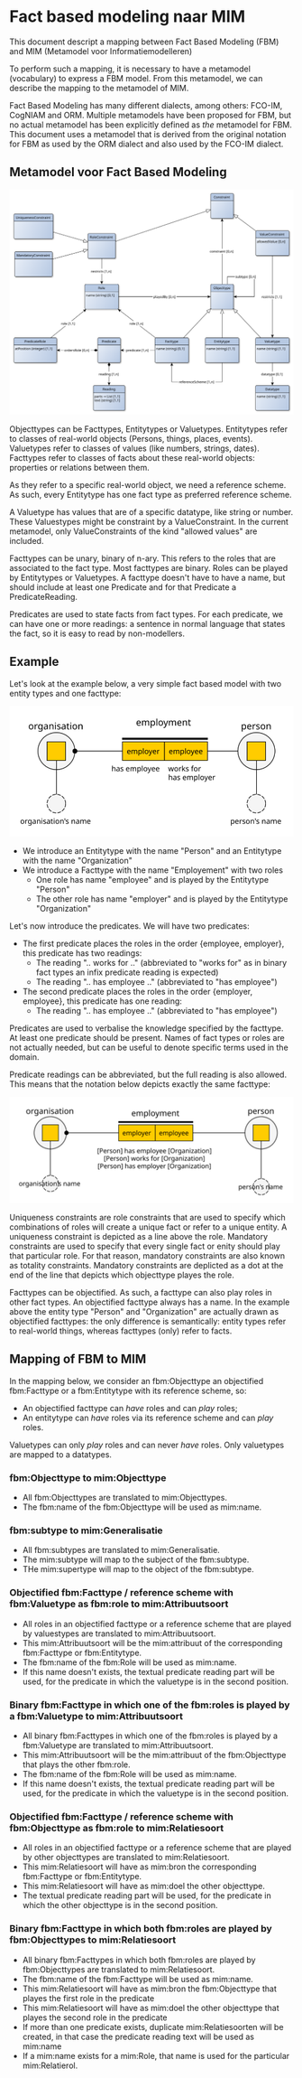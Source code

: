 # Fact based modeling naar MIM

This document descript a mapping between Fact Based Modeling (FBM) and MIM (Metamodel voor Informatiemodelleren)

To perform such a mapping, it is necessary to have a metamodel (vocabulary) to express a FBM model. From this metamodel, we can describe the mapping to the metamodel of MIM.

Fact Based Modeling has many different dialects, among others: FCO-IM, CogNIAM and ORM. Multiple metamodels have been proposed for FBM, but no actual metamodel has been explicitly defined as *the* metamodel for FBM. This document uses a metamodel that is derived from the original notation for FBM as used by the ORM dialect and also used by the FCO-IM dialect.

## Metamodel voor Fact Based Modeling

![](fbm.svg)

Objecttypes can be Facttypes, Entitytypes or Valuetypes. Entitytypes refer to classes of real-world objects (Persons, things, places, events). Valuetypes refer to classes of values (like numbers, strings, dates). Facttypes refer to classes of facts about these real-world objects: properties or relations between them.

As they refer to a specific real-world object, we need a reference scheme. As such, every Entitytype has one fact type as preferred reference scheme.

A Valuetype has values that are of a specific datatype, like string or number. These Valuestypes might be constraint by a ValueConstraint. In the current metamodel, only ValueConstraints of the kind "allowed values" are included.

Facttypes can be unary, binary of n-ary. This refers to the roles that are associated to the fact type. Most facttypes are binary. Roles can be played by Entitytypes or Valuetypes. A facttype doesn't have to have a name, but should include at least one Predicate and for that Predicate a PredicateReading.

Predicates are used to state facts from fact types. For each predicate, we can have one or more readings: a sentence in normal language that states the fact, so it is easy to read by non-modellers.

## Example

Let's look at the example below, a very simple fact based model with two entity types and one facttype:

![](example.svg)

- We introduce an Entitytype with the name "Person" and an Entitytype with the name "Organization"
- We introduce a Facttype with the name "Employement" with two roles
  - One role has name "employee" and is played by the Entitytype "Person"
  - The other role has name "employer" and is played by the Entitytype "Organization"

Let's now introduce the predicates. We will have two predicates:

- The first predicate places the roles in the order {employee, employer}, this predicate has two readings:
  - The reading ".. works for .." (abbreviated to "works for" as in binary fact types an infix predicate reading is expected)
  - The reading ".. has employee .." (abbreviated to "has employee")
- The second predicate places the roles in the order {employer, employee}, this predicate has one reading:
  - The reading ".. has employee .." (abbreviated to "has employee")

Predicates are used to verbalise the knowledge specified by the facttype. At least one predicate should be present. Names of fact types or roles are not actually needed, but can be useful to denote specific terms used in the domain.

Predicate readings can be abbreviated, but the full reading is also allowed. This means that the notation below depicts exactly the same facttype:

![](example2.svg)

Uniqueness constraints are role constraints that are used to specify which combinations of roles will create a unique fact or refer to a unique entity. A uniqueness constraint is depicted as a line above the role. Mandatory constraints are used to specify that every single fact or enity should play that particular role. For that reason, mandatory constraints are also known as totality constraints. Mandatory constraints are deplicted as a dot at the end of the line that depicts which objecttype playes the role.

Facttypes can be objectified. As such, a facttype can also play roles in other fact types. An objectified facttype always has a name. In the example above the entity type "Person" and "Organization" are actually drawn as objectified facttypes: the only difference is semantically: entity types refer to real-world things, whereas facttypes (only) refer to facts.

## Mapping of FBM to MIM

In the mapping below, we consider an fbm:Objecttype an objectified fbm:Facttype or a fbm:Entitytype with its reference scheme, so:
- An objectified facttype can *have* roles and can *play* roles;
- An entitytype can *have* roles via its reference scheme and can *play* roles.

Valuetypes can only *play* roles and can never *have* roles. Only valuetypes are mapped to a datatypes.

### fbm:Objecttype to mim:Objecttype

- All fbm:Objecttypes are translated to mim:Objecttypes.
- The fbm:name of the fbm:Objecttype will be used as mim:name.

### fbm:subtype to mim:Generalisatie

- All fbm:subtypes are translated to mim:Generalisatie.
- The mim:subtype will map to the subject of the fbm:subtype.
- THe mim:supertype will map to the object of the fbm:subtype.

### Objectified fbm:Facttype / reference scheme with fbm:Valuetype as fbm:role to mim:Attribuutsoort

- All roles in an objectified facttype or a reference scheme that are played by valuestypes are translated to mim:Attribuutsoort.
- This mim:Attribuutsoort will be the mim:attribuut of the corresponding fbm:Facttype or fbm:Entitytype.
- The fbm:name of the fbm:Role will be used as mim:name.
- If this name doesn't exists, the textual predicate reading part will be used, for the predicate in which the valuetype is in the second position.

### Binary fbm:Facttype in which one of the fbm:roles is played by a fbm:Valuetype to mim:Attribuutsoort

- All binary fbm:Facttypes in which one of the fbm:roles is played by a fbm:Valuetype are translated to mim:Attribuutsoort.
- This mim:Attribuutsoort will be the mim:attribuut of the fbm:Objecttype that plays the other fbm:role.
- The fbm:name of the fbm:Role will be used as mim:name.
- If this name doesn't exists, the textual predicate reading part will be used, for the predicate in which the valuetype is in the second position.

### Objectified fbm:Facttype / reference scheme with fbm:Objecttype as fbm:role to mim:Relatiesoort

- All roles in an objectified facttype or a reference scheme that are played by other objecttypes are translated to mim:Relatiesoort.
- This mim:Relatiesoort will have as mim:bron the corresponding fbm:Facttype or fbm:Entitytype.
- This mim:Relatiesoort will have as mim:doel the other objecttype.
- The textual predicate reading part will be used, for the predicate in which the other objecttype is in the second position.

### Binary fbm:Facttype in which both fbm:roles are played by fbm:Objecttypes to mim:Relatiesoort

- All binary fbm:Facttypes in which both fbm:roles are played by fbm:Objecttypes are translated to mim:Relatiesoort.
- The fbm:name of the fbm:Facttype will be used as mim:name.
- This mim:Relatiesoort will have as mim:bron the fbm:Objecttype that playes the first role in the predicate
- This mim:Relatiesoort will have as mim:doel the other objecttype that playes the second role in the predicate
- If more than one predicate exists, duplicate mim:Relatiesoorten will be created, in that case the predicate reading text will be used as mim:name
- If a mim:name exists for a mim:Role, that name is used for the particular mim:Relatierol.
